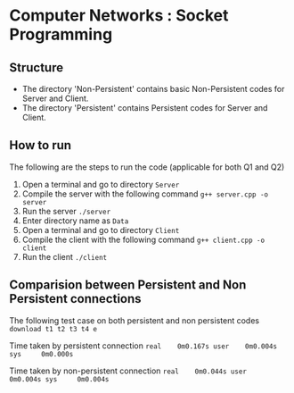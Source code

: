 # Computer Networks : Socket Programming

## Structure

* The directory 'Non-Persistent' contains basic Non-Persistent codes for Server and Client.
* The directory 'Persistent' contains Persistent codes for Server and Client.

## How to run

The following are the steps to run the code (applicable for both Q1 and Q2)
1. Open a terminal and go to directory `Server`
2. Compile the server with the following command `g++ server.cpp -o server`
3. Run the server `./server`
4. Enter directory name as `Data`
5. Open a terminal and go to directory `Client`
6. Compile the client with the following command `g++ client.cpp -o client`
7. Run the client `./client`

## Comparision between Persistent and Non Persistent connections

The following test case on both persistent and non persistent codes
`
download t1 t2 t3 t4
e
`

Time taken by persistent connection
`
real    0m0.167s
user    0m0.004s
sys     0m0.000s
`

Time taken by non-persistent connection
`
real    0m0.044s
user    0m0.004s
sys     0m0.004s
`
